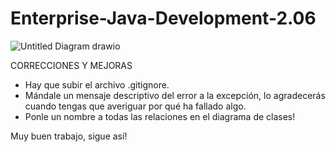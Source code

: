 # Enterprise-Java-Development-2.06

![Untitled Diagram drawio](https://user-images.githubusercontent.com/71768900/186221796-51ddb937-9026-4d10-8f1c-f4a590c8377c.png)


CORRECCIONES Y MEJORAS
- Hay que subir el archivo .gitignore.
- Mándale un mensaje descriptivo del error a la excepción, lo agradecerás cuando tengas que averiguar por qué ha fallado algo.
- Ponle un nombre a todas las relaciones en el diagrama de clases!

Muy buen trabajo, sigue así!
